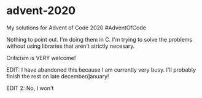 # advent-2020
My solutions for Advent of Code 2020 #AdventOfCode

Nothing to point out. I'm doing them in C. I'm trying to solve the problems without using libraries that aren't strictly necesary.

Criticism is VERY welcome!

EDIT: I have abandoned this because I am currently very busy. I'll probably finish the rest on late december/january!

EDIT 2: No, I won't

